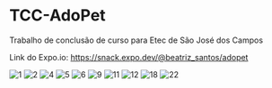 # TCC-AdoPet
Trabalho de conclusão de curso para Etec de São José dos Campos

Link do Expo.io: https://snack.expo.dev/@beatriz_santos/adopet

![1](https://github.com/BeatrizSantos00/TCC-AdoPet/assets/110474935/b6c2e61f-e567-4cb7-bada-a7bd59025bb1)
![2](https://github.com/BeatrizSantos00/TCC-AdoPet/assets/110474935/88ba2317-7295-4fcb-89aa-b8a49b666361)
![4](https://github.com/BeatrizSantos00/TCC-AdoPet/assets/110474935/a1275e63-2c3e-4321-82a9-8f2f269f8dcc)
![5](https://github.com/BeatrizSantos00/TCC-AdoPet/assets/110474935/b43de347-7d07-410e-a611-8379f4a1b139)
![6](https://github.com/BeatrizSantos00/TCC-AdoPet/assets/110474935/32718708-2126-479a-b94b-694a211a131f)
![9](https://github.com/BeatrizSantos00/TCC-AdoPet/assets/110474935/2ed575c6-e6e0-4244-93f5-6a97cbd9d0bf)
![11](https://github.com/BeatrizSantos00/TCC-AdoPet/assets/110474935/16d563ff-cd17-4f64-999c-c71cc006f0c2)
![12](https://github.com/BeatrizSantos00/TCC-AdoPet/assets/110474935/ca5ae873-6136-4404-a024-46963c35787b)
![18](https://github.com/BeatrizSantos00/TCC-AdoPet/assets/110474935/aae2f327-5193-4b0d-9bb3-53b49cb05ecf)
![22](https://github.com/BeatrizSantos00/TCC-AdoPet/assets/110474935/c13c9f19-7d2d-4af7-9a92-4bfe7c875c16)
